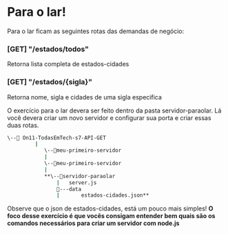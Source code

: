 # Para o lar!

Para o lar ficam as seguintes rotas das demandas de negócio:

### [GET] "/estados/todos"

Retorna lista completa de estados-cidades

### [GET] "/estados/{sigla}"

Retorna nome, sigla e cidades de uma sigla especifica

O exercício para o lar devera ser feito dentro da pasta servidor-paraolar. Lá você devera criar um novo servidor e configurar sua porta e criar essas duas rotas. 

```bash
\--📂 On11-TodasEmTech-s7-API-GET
		 |
			\--📂meu-primeiro-servidor
			|
			\--📂meu-primeiro-servidor
			|				
			**\--📂servidor-paraolar
			    |   server.js
			    📂---data
			    |       estados-cidades.json**
```

Observe que o json de estados-cidades, está um pouco mais simples! **O foco desse exercício é que vocês consigam entender bem quais são os comandos necessários para criar um servidor com node.js**